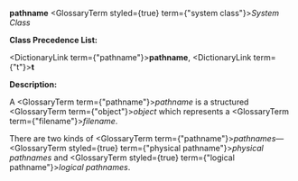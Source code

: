 **pathname** <GlossaryTerm styled={true} term={"system class"}><i>System Class</i></GlossaryTerm> 



**Class Precedence List:** 



<DictionaryLink  term={"pathname"}><b>pathname</b></DictionaryLink>, <DictionaryLink  term={"t"}><b>t</b></DictionaryLink> 



**Description:** 



A <GlossaryTerm  term={"pathname"}><i>pathname</i></GlossaryTerm> is a structured <GlossaryTerm  term={"object"}><i>object</i></GlossaryTerm> which represents a <GlossaryTerm  term={"filename"}><i>filename</i></GlossaryTerm>. 



There are two kinds of <GlossaryTerm  term={"pathname"}><i>pathnames</i></GlossaryTerm>—<GlossaryTerm styled={true} term={"physical pathname"}><i>physical pathnames</i></GlossaryTerm> and <GlossaryTerm styled={true} term={"logical pathname"}><i>logical pathnames</i></GlossaryTerm>. 



